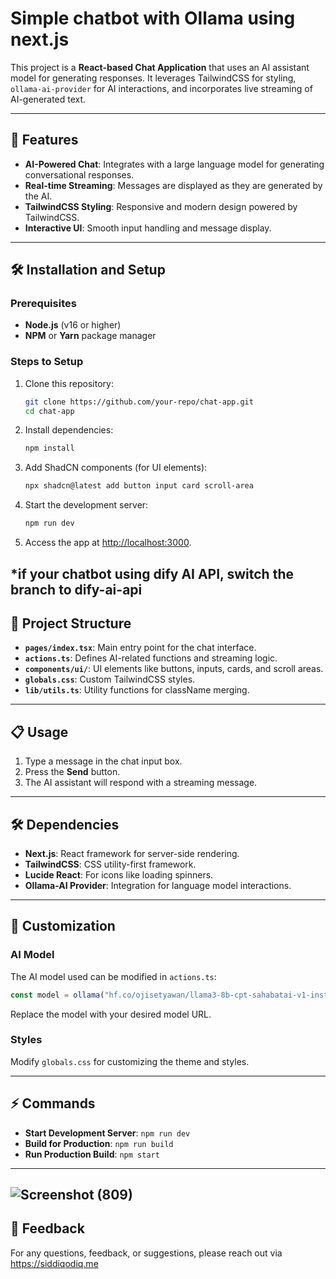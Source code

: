# Simple chatbot with Ollama using next.js

This project is a **React-based Chat Application** that uses an AI assistant model for generating responses. It leverages TailwindCSS for styling, `ollama-ai-provider` for AI interactions, and incorporates live streaming of AI-generated text.

---

## 🚀 Features
- **AI-Powered Chat**: Integrates with a large language model for generating conversational responses.
- **Real-time Streaming**: Messages are displayed as they are generated by the AI.
- **TailwindCSS Styling**: Responsive and modern design powered by TailwindCSS.
- **Interactive UI**: Smooth input handling and message display.

---

## 🛠️ Installation and Setup

### Prerequisites
- **Node.js** (v16 or higher)
- **NPM** or **Yarn** package manager

### Steps to Setup
1. Clone this repository:
   ```bash
   git clone https://github.com/your-repo/chat-app.git
   cd chat-app
   ```

2. Install dependencies:
   ```bash
   npm install
   ```

3. Add ShadCN components (for UI elements):
   ```bash
   npx shadcn@latest add button input card scroll-area
   ```

4. Start the development server:
   ```bash
   npm run dev
   ```

5. Access the app at [http://localhost:3000](http://localhost:3000).

*if your chatbot using dify AI API, switch the branch to dify-ai-api
---

## 📂 Project Structure
- **`pages/index.tsx`**: Main entry point for the chat interface.
- **`actions.ts`**: Defines AI-related functions and streaming logic.
- **`components/ui/`**: UI elements like buttons, inputs, cards, and scroll areas.
- **`globals.css`**: Custom TailwindCSS styles.
- **`lib/utils.ts`**: Utility functions for className merging.

---

## 📋 Usage

1. Type a message in the chat input box.
2. Press the **Send** button.
3. The AI assistant will respond with a streaming message.

---

## 🛠️ Dependencies
- **Next.js**: React framework for server-side rendering.
- **TailwindCSS**: CSS utility-first framework.
- **Lucide React**: For icons like loading spinners.
- **Ollama-AI Provider**: Integration for language model interactions.

---

## 📘 Customization

### AI Model
The AI model used can be modified in `actions.ts`:
```typescript
const model = ollama("hf.co/ojisetyawan/llama3-8b-cpt-sahabatai-v1-instruct-Q4_K_M-GGUF");
```
Replace the model with your desired model URL.

### Styles
Modify `globals.css` for customizing the theme and styles.

---

## ⚡ Commands

- **Start Development Server**: `npm run dev`
- **Build for Production**: `npm run build`
- **Run Production Build**: `npm start`

---
![Screenshot (809)](https://github.com/user-attachments/assets/39ab1346-dfe1-4a93-98c7-fac509d9c4f0)
---

## 💬 Feedback
For any questions, feedback, or suggestions, please reach out via https://siddiqodiq.me
